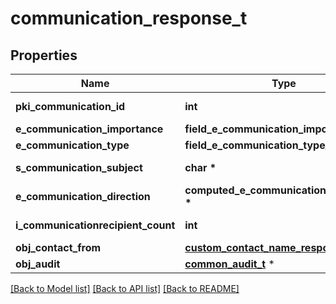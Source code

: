 # communication_response_t

## Properties
Name | Type | Description | Notes
------------ | ------------- | ------------- | -------------
**pki_communication_id** | **int** | The unique ID of the Communication. | 
**e_communication_importance** | **field_e_communication_importance_t \*** |  | 
**e_communication_type** | **field_e_communication_type_t \*** |  | 
**s_communication_subject** | **char \*** | The subject of the Communication | 
**e_communication_direction** | **computed_e_communication_direction_t \*** |  | 
**i_communicationrecipient_count** | **int** | The count of Communicationrecipient | 
**obj_contact_from** | [**custom_contact_name_response_t**](custom_contact_name_response.md) \* |  | 
**obj_audit** | [**common_audit_t**](common_audit.md) \* |  | 

[[Back to Model list]](../README.md#documentation-for-models) [[Back to API list]](../README.md#documentation-for-api-endpoints) [[Back to README]](../README.md)


